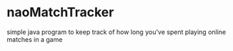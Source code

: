 # naoMatchTracker
simple java program to keep track of how long you've spent playing online matches in a game
